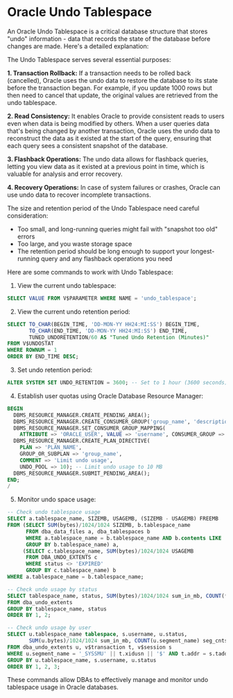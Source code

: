 # Oracle Undo Tablespace

An Oracle Undo Tablespace is a critical database structure that stores "undo" information - data that records the state of the database before changes are made. Here's a detailed explanation:

The Undo Tablespace serves several essential purposes:

**1. Transaction Rollback:** If a transaction needs to be rolled back (cancelled), Oracle uses the undo data to restore the database to its state before the transaction began. For example, if you update 1000 rows but then need to cancel that update, the original values are retrieved from the undo tablespace.

**2. Read Consistency:** It enables Oracle to provide consistent reads to users even when data is being modified by others. When a user queries data that's being changed by another transaction, Oracle uses the undo data to reconstruct the data as it existed at the start of the query, ensuring that each query sees a consistent snapshot of the database.

**3. Flashback Operations:** The undo data allows for flashback queries, letting you view data as it existed at a previous point in time, which is valuable for analysis and error recovery.

**4. Recovery Operations:** In case of system failures or crashes, Oracle can use undo data to recover incomplete transactions.

The size and retention period of the Undo Tablespace need careful consideration:
- Too small, and long-running queries might fail with "snapshot too old" errors
- Too large, and you waste storage space
- The retention period should be long enough to support your longest-running query and any flashback operations you need

Here are some commands to work with Undo Tablespace:

1. View the current undo tablespace:
```sql
SELECT VALUE FROM V$PARAMETER WHERE NAME = 'undo_tablespace';
```

2. View the current undo retention period:

```sql
SELECT TO_CHAR(BEGIN_TIME, 'DD-MON-YY HH24:MI:SS') BEGIN_TIME,
       TO_CHAR(END_TIME, 'DD-MON-YY HH24:MI:SS') END_TIME,
       TUNED_UNDORETENTION/60 AS "Tuned Undo Retention (Minutes)"
FROM V$UNDOSTAT
WHERE ROWNUM = 1
ORDER BY END_TIME DESC;
```

3. Set undo retention period:
```sql
ALTER SYSTEM SET UNDO_RETENTION = 3600; -- Set to 1 hour (3600 seconds)
```

4. Establish user quotas using Oracle Database Resource Manager:
```sql
BEGIN
  DBMS_RESOURCE_MANAGER.CREATE_PENDING_AREA();
  DBMS_RESOURCE_MANAGER.CREATE_CONSUMER_GROUP('group_name', 'description');
  DBMS_RESOURCE_MANAGER.SET_CONSUMER_GROUP_MAPPING(
    ATTRIBUTE => 'ORACLE_USER', VALUE => 'username', CONSUMER_GROUP => 'group_name');
  DBMS_RESOURCE_MANAGER.CREATE_PLAN_DIRECTIVE(
    PLAN => 'PLAN_NAME',
    GROUP_OR_SUBPLAN => 'group_name',
    COMMENT => 'Limit undo usage',
    UNDO_POOL => 10); -- Limit undo usage to 10 MB
  DBMS_RESOURCE_MANAGER.SUBMIT_PENDING_AREA();
END;
/
```

5. Monitor undo space usage:
```sql
-- Check undo tablespace usage
SELECT a.tablespace_name, SIZEMB, USAGEMB, (SIZEMB - USAGEMB) FREEMB
FROM (SELECT SUM(bytes)/1024/1024 SIZEMB, b.tablespace_name
      FROM dba_data_files a, dba_tablespaces b
      WHERE a.tablespace_name = b.tablespace_name AND b.contents LIKE 'UNDO'
      GROUP BY b.tablespace_name) a,
     (SELECT c.tablespace_name, SUM(bytes)/1024/1024 USAGEMB
      FROM DBA_UNDO_EXTENTS c
      WHERE status <> 'EXPIRED'
      GROUP BY c.tablespace_name) b
WHERE a.tablespace_name = b.tablespace_name;

-- Check undo usage by status
SELECT tablespace_name, status, SUM(bytes)/1024/1024 sum_in_mb, COUNT(*) counts
FROM dba_undo_extents
GROUP BY tablespace_name, status
ORDER BY 1, 2;

-- Check undo usage by user
SELECT u.tablespace_name tablespace, s.username, u.status,
       SUM(u.bytes)/1024/1024 sum_in_mb, COUNT(u.segment_name) seg_cnts
FROM dba_undo_extents u, v$transaction t, v$session s
WHERE u.segment_name = '_SYSSMU' || t.xidusn || '$' AND t.addr = s.taddr
GROUP BY u.tablespace_name, s.username, u.status
ORDER BY 1, 2, 3;
```

These commands allow DBAs to effectively manage and monitor undo tablespace usage in Oracle databases.
